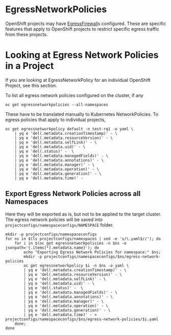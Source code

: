 # EgressNetworkPolicies

OpenShift projects may have [EgressFirewall](https://docs.openshift.com/container-platform/4.7/networking/openshift_sdn/configuring-egress-firewall.html)s configured. These are specific features that apply to OpenShift projects to restrict specific egress traffic from these projects.


# Looking at Egress Network Policies in a Project

If you are looking at EgressNetworkPolicy for an individual OpenShift Project, see this section.

To list all egress network policies configured on the cluster, if any
```
oc get egressnetworkpolicies --all-namespaces
```

These have to be translated manually to Kubernetes NetworkPolicies. To egress policies that apply to individual projects, 

```
oc get egressnetworkpolicy default -n test-rq1 -o yaml \
    | yq e 'del(.metadata.creationTimestamp)' - \
    | yq e 'del(.metadata.resourceVersion)' - \
    | yq e 'del(.metadata.selfLink)' - \
    | yq e 'del(.metadata.uid)' - \
    | yq e 'del(.status)' -  \
    | yq e 'del(.metadata.managedFields)' - \
    | yq e 'del(.metadata.annotations)' - \
    | yq e 'del(.metadata.manager)' - \
    | yq e 'del(.metadata.operation)' - \
    | yq e 'del(.metadata.generation)' - \
    | yq e 'del(.metadata.time)' - 
```

## Export Egress Network Policies across all Namespaces

Here they will be exported as is, but not to be applied to the target cluster. The egress network policies will be saved into `projectconfigs/namespaceconfigs/NAMESPACE` folder.

```
mkdir -p projectconfigs/namespaceconfigs
for ns in $(ls projectconfigs/namespaces | sed -e 's/\.yaml$//'); do 
    for i in $(oc get egressnetworkpolicies -n $ns -o jsonpath='{.items[*].metadata.name}'); do
        echo "Exporting Egress Network Policies for namespace:" $ns;
        mkdir -p projectconfigs/namespaceconfigs/$ns/egress-network-policies
        oc get egressnetworkpolicy $i -n $ns -o yaml \
        | yq e 'del(.metadata.creationTimestamp)' - \
        | yq e 'del(.metadata.resourceVersion)' - \
        | yq e 'del(.metadata.selfLink)' - \
        | yq e 'del(.metadata.uid)' - \
        | yq e 'del(.status)' -  \
        | yq e 'del(.metadata.managedFields)' - \
        | yq e 'del(.metadata.annotations)' - \
        | yq e 'del(.metadata.manager)' - \
        | yq e 'del(.metadata.operation)' - \
        | yq e 'del(.metadata.generation)' - \
        | yq e 'del(.metadata.time)' - > projectconfigs/namespaceconfigs/$ns/egress-network-policies/$i.yaml      
    done; 
done
```


